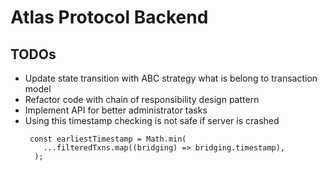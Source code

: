 # Atlas Protocol Backend

## TODOs

- Update state transition with ABC strategy what is belong to transaction model
- Refactor code with chain of responsibility design pattern
- Implement API for better administrator tasks
- Using this timestamp checking is not safe if server is crashed
  ```
   const earliestTimestamp = Math.min(
      ...filteredTxns.map((bridging) => bridging.timestamp),
    );
  ```